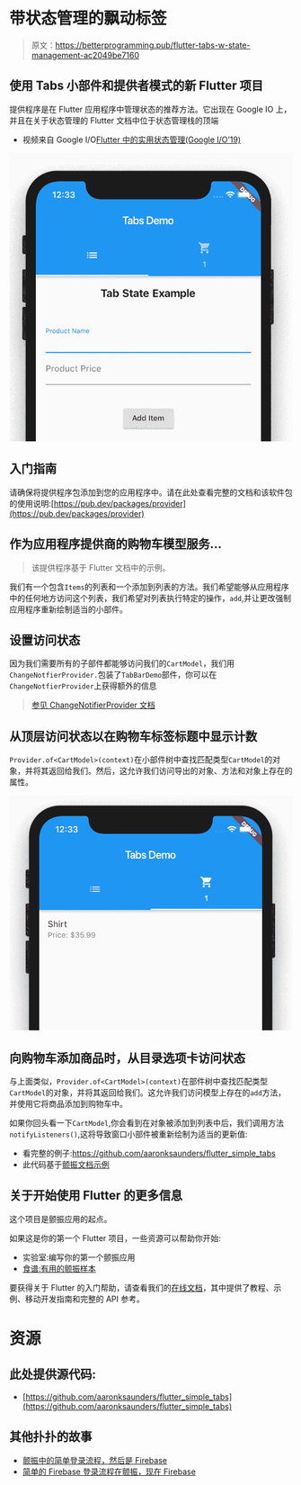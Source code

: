 # 带状态管理的飘动标签

> 原文：<https://betterprogramming.pub/flutter-tabs-w-state-management-ac2049be7160>

## 使用 Tabs 小部件和提供者模式的新 Flutter 项目

提供程序是在 Flutter 应用程序中管理状态的推荐方法。它出现在 Google IO 上，并且在关于状态管理的 Flutter 文档中位于状态管理栈的顶端

*   视频来自 Google I/O[Flutter 中的实用状态管理(Google I/O’19)](https://youtu.be/d_m5csmrf7I)

![](img/ab35eade0d91c609439b005d1c2f116c.png)

## 入门指南

请确保将提供程序包添加到您的应用程序中。请在此处查看完整的文档和该软件包的使用说明:[https://pub.dev/packages/provider](https://pub.dev/packages/provider)

## **作为应用程序提供商的购物车模型服务…**

> 该提供程序基于 Flutter 文档中的示例。

我们有一个包含`Items`的列表和一个添加到列表的方法。我们希望能够从应用程序中的任何地方访问这个列表，我们希望对列表执行特定的操作，`add`,并让更改强制应用程序重新绘制适当的小部件。

## **设置访问状态**

因为我们需要所有的子部件都能够访问我们的`CartModel`，我们用`ChangeNotfierProvider.`包装了`TabBarDemo`部件，你可以在`ChangeNotfierProvider`上获得额外的信息

> [参见 ChangeNotifierProvider 文档](https://pub.dev/documentation/provider/latest/provider/ChangeNotifierProvider-class.html)

## **从顶层访问状态以在购物车标签标题中显示计数**

`Provider.of<CartModel>(context)`在小部件树中查找匹配类型`CartModel`的对象，并将其返回给我们。然后，这允许我们访问导出的对象、方法和对象上存在的属性。

![](img/645b969a305e057c73698b1d143c6207.png)

## **向购物车添加商品时，从目录选项卡访问状态**

与上面类似，`Provider.of<CartModel>(context)`在部件树中查找匹配类型`CartModel`的对象，并将其返回给我们。这允许我们访问模型上存在的`add`方法，并使用它将商品添加到购物车中。

如果你回头看一下`CartModel`,你会看到在对象被添加到列表中后，我们调用方法`notifyListeners()`,这将导致窗口小部件被重新绘制为适当的更新值:

*   看完整的例子:https://github.com/aaronksaunders/flutter_simple_tabs
*   此代码基于[颤振文档示例](https://github.com/filiph/samples/tree/provider-shopper/provider_shopper)

## 关于开始使用 Flutter 的更多信息

这个项目是颤振应用的起点。

如果这是你的第一个 Flutter 项目，一些资源可以帮助你开始:

*   实验室:编写你的第一个颤振应用
*   [食谱:有用的颤振样本](https://flutter.dev/docs/cookbook)

要获得关于 Flutter 的入门帮助，请查看我们的[在线文档](https://flutter.dev/docs)，其中提供了教程、示例、移动开发指南和完整的 API 参考。

# 资源

## 此处提供源代码:

*   [https://github.com/aaronksaunders/flutter_simple_tabs](https://github.com/aaronksaunders/flutter_simple_tabs)

## 其他扑扑的故事

*   [颤振中的简单登录流程，然后是 Firebase](https://medium.com/better-programming/simple-firebase-login-flow-in-flutter-6f44c2b5c58a)
*   [简单的 Firebase 登录流程在颤振，现在 Firebase](https://medium.com/better-programming/simple-firebase-login-flow-in-flutter-now-firebase-79ecfe283dcf)
